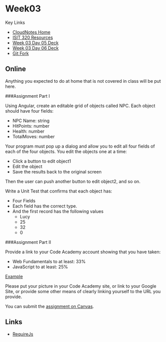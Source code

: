 Week03
======

Key Links

- [CloudNotes Home](http://www.elvenware.com/charlie/books/CloudNotes/CloudNotes.html)
- [ISIT 320 Resources](http://www.elvenware.com/charlie/books/CloudNotes/CloudNotes.html)
- [Week 03 Day 05 Deck](http://bit.ly/1fUY5Hu)
- [Week 03 Day 06 Deck](http://bit.ly/17XIZuY)
- [Git Fork](http://www.elvenware.com/charlie/development/cloud/Git.html#forking)


Online
------

Anything you expected to do at home that is not covered in class will
be put here.

###Assignment Part I

Using Angular, create an editable grid of objects called NPC.
Each object should have four fields:

- NPC Name: string
- HitPoints: number
- Health: number
- TotalMoves: number

Your program must pop up a dialog and allow you to edit
all four fields of each of the four objects. You edit
the objects one at a time:

- Click a button to edit object1
- Edit the object
- Save the results back to the original screen

Then the user can push another button to edit object2,
and so on.

Write a Unit Test that confirms that each object has:

- Four Fields
- Each field has the correct type.
- And the first record has the following values
	- Lucy
	- 25
	- 32
	- 0

###Assignment Part II

Provide a link to your Code Academy account showing that you have taken:

- Web Fundamentals to at least: 33%
- JavaScript to at least: 25%

[Example](http://www.codecademy.com/netslayer43536)

Please put your picture in your Code Academy site, or link to your 
Google Site, or provide some other means of clearly linking yourself 
to the URL you provide.

You can submit the [assignment on Canvas](https://bc.instructure.com/courses/870287/assignments/2908125).

Links
-----

- [RequireJs](http://www.startersquad.com/blog/angularjs-requirejs/)
